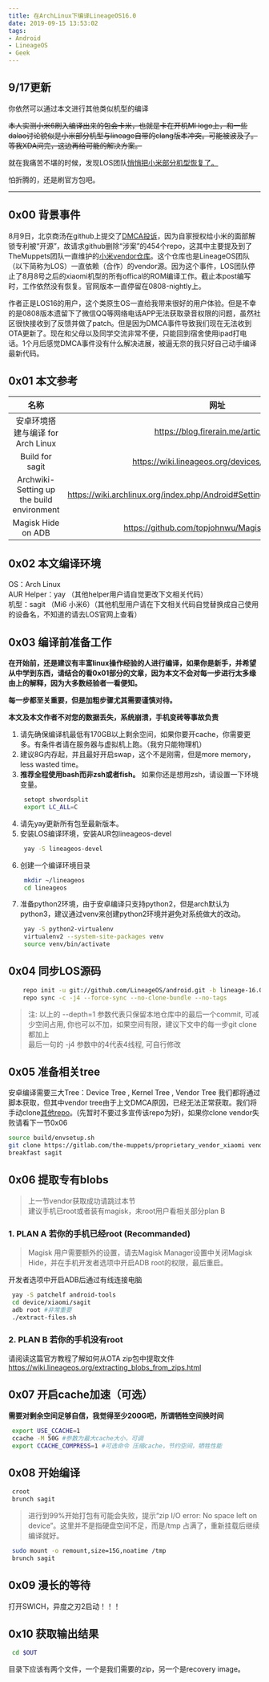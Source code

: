 ```yaml
---
title: 在ArchLinux下编译LineageOS16.0
date: 2019-09-15 13:53:02
tags:
- Android
- LineageOS
- Geek
---
```


## 9/17更新

你依然可以通过本文进行其他类似机型的编译

  ~~本人实测小米6刷入编译出来的包会卡米，也就是卡在开机MI logo上，和一些dalao讨论貌似是小米部分机型与lineage自带的clang版本冲突。可能被波及了。等我XDA问完，这边再给可能的解决方案。~~

就在我痛苦不堪的时候，发现LOS团队[悄悄把小米部分机型恢复了。](https://github.com/LineageOS/hudson/commit/9e0206569670a2566562e000b9f1e3492eacca83)

怕折腾的，还是刷官方包吧。

---
## 0x00 背景事件

8月9日，北京商汤在github上提交了[DMCA投诉](https://github.com/github/dmca/blob/master/2019/08/2019-08-09-SenseTime-5.md)，因为自家授权给小米的面部解锁专利被“开源”，故请求github删除“涉案”的454个repo，这其中主要提及到了TheMuppets团队一直维护的[小米vendor仓库](https://github.com/TheMuppets/proprietary_vendor_xiaomi)。这个仓库也是LineageOS团队（以下简称为LOS）一直依赖（合作）的vendor源。因为这个事件，LOS团队停止了8月8号之后的xiaomi机型的所有offical的ROM编译工作。截止本post编写时，工作依然没有恢复。官网版本一直停留在0808-nightly上。

作者正是LOS16的用户，这个类原生OS一直给我带来很好的用户体验。但是不幸的是0808版本遗留下了微信QQ等网络电话APP无法获取录音权限的问题，虽然社区很快接收到了反馈并做了patch。但是因为DMCA事件导致我们现在无法收到OTA更新了。现在和父母以及同学交流非常不便，只能回到宿舍使用ipad打电话。1个月后感觉DMCA事件没有什么解决进展，被逼无奈的我只好自己动手编译最新代码。

<!--more-->

## 0x01 本文参考

|名称|网址|
|:------:|:------:|
| 安卓环境搭建与编译 for Arch Linux | https://blog.firerain.me/article/13 |
| Build for sagit | https://wiki.lineageos.org/devices/sagit/build |
|Archwiki-Setting up the build environment|https://wiki.archlinux.org/index.php/Android#Setting_up_the_build_environment|
| Magisk Hide on ADB | https://github.com/topjohnwu/Magisk/issues/688 |

## 0x02 本文编译环境

OS：Arch Linux  
AUR Helper：yay （其他helper用户请自觉更改下文相关代码）  
机型：sagit （Mi6 小米6）（其他机型用户请在下文相关代码自觉替换成自己使用的设备名，不知道的请去LOS官网上查看）

## 0x03 编译前准备工作

**在开始前，还是建议有丰富linux操作经验的人进行编译，如果你是新手，并希望从中学到东西，请结合的看0x01部分的文章，因为本文不会对每一步进行太多缘由上的解释，因为大多数经验者一看便知。**

**每一步都至关重要，但是加粗步骤尤其需要谨慎对待。**

**本文及本文作者不对您的数据丢失，系统崩溃，手机变砖等事故负责**

1. 请先确保编译机最低有170GB以上剩余空间，如果你要开cache，你需要更多。有条件者请在服务器与虚拟机上跑。（我穷只能物理机）
2. 建议8G内存起，并且最好开启swap，这个不是刚需，但是more memory，less wasted time。
3. **推荐全程使用bash而非zsh或者fish。** 如果你还是想用zsh，请设置一下环境变量。
   ```bash
    setopt shwordsplit
    export LC_ALL=C
   ```
4. 请先yay更新所有包至最新版本。
5. 安装LOS编译环境，安装AUR包lineageos-devel
   ```bash
    yay -S lineageos-devel
   ```
6. 创建一个编译环境目录
   ```bash
    mkdir ~/lineageos
    cd lineageos
   ```
7. 准备python2环境，由于安卓编译只支持python2，但是arch默认为python3，建议通过venv来创建python2环境并避免对系统做大的改动。
   ```bash
    yay -S python2-virtualenv
    virtualenv2 --system-site-packages venv
    source venv/bin/activate
   ```



## 0x04 同步LOS源码
```bash
    repo init -u git://github.com/LineageOS/android.git -b lineage-16.0 --depth=1
    repo sync -c -j4 --force-sync --no-clone-bundle --no-tags
```
> 注: 以上的 --depth=1 参数代表只保留本地仓库中的最后一个commit, 可减少空间占用, 你也可以不加，如果空间有限，建议下文中的每一步git clone都加上  
最后一句的 -j4 参数中的4代表4线程, 可自行修改

## 0x05 准备相关tree
安卓编译需要三大Tree：Device Tree , Kernel Tree , Vendor Tree
我们都将通过脚本获取，但其中vendor tree由于上文DMCA原因，已经无法正常获取。我们将手动clone[其他repo](https://gitlab.com/the-muppets/proprietary_vendor_xiaomi)。(先暂时不要过多宣传该repo为好)，如果你clone vendor失败请看下一节0x06
```bash
source build/envsetup.sh
git clone https://gitlab.com/the-muppets/proprietary_vendor_xiaomi vendor/xiaomi --depth=1
breakfast sagit
```

## 0x06 提取专有blobs

>上一节vendor获取成功请跳过本节  
>建议手机已root或者装有magisk，未root用户看相关部分plan B

### 1. PLAN A 若你的手机已经root (Recommanded) 
   > Magisk 用户需要额外的设置，请去Magisk Manager设置中关闭Magisk Hide，并在手机开发者选项中开启ADB root的权限，最后重启。

   开发者选项中开启ADB后通过有线连接电脑

   ```bash
    yay -S patchelf android-tools
    cd device/xiaomi/sagit
    adb root #非常重要
    ./extract-files.sh
   ```

### 2. PLAN B 若你的手机没有root
请阅读这篇官方教程了解如何从OTA zip包中提取文件  
https://wiki.lineageos.org/extracting_blobs_from_zips.html

## 0x07 开启cache加速（可选）

**需要对剩余空间足够自信，我觉得至少200G吧，所谓牺牲空间换时间**
```bash
 export USE_CCACHE=1
 ccache -M 50G #参数为最大cache大小，可调
 export CCACHE_COMPRESS=1 #可选命令 压缩cache，节约空间，牺牲性能
```

## 0x08 开始编译
```bash
 croot
 brunch sagit
```
> 进行到99%开始打包有可能会失败，提示“zip I/O error: No space left on device”。这里并不是指硬盘空间不足，而是/tmp 占满了，重新挂载后继续编译就好。
```bash
 sudo mount -o remount,size=15G,noatime /tmp
 brunch sagit
```

## 0x09 漫长的等待
打开SWICH，异度之刃2启动！！！

## 0x10 获取输出结果
```bash
 cd $OUT
```
目录下应该有两个文件，一个是我们需要的zip，另一个是recovery image。